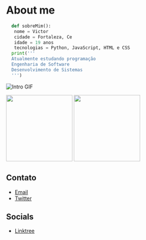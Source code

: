 # About me
```python
  def sobreMim():
   nome = Victor
   cidade = Fortaleza, Ce
   idade = 19 anos
   tecnologias = Python, JavaScript, HTML e CSS
  print('''
  Atualmente estudando programação
  Engenharia de Software
  Desenvolvimento de Sistemas
  ''')
```
![Intro GIF](https://s7.ezgif.com/tmp/ezgif-7-0701256b61.gif)

<div>
  <img height="180em" src="https://github-readme-stats.vercel.app/api?username=nyuh999&show_icons=true&theme=tokyonight"/>
  <img height="180em" src="https://github-readme-stats.vercel.app/api/top-langs/?username=nyuh999&layout=compact&theme=tokyonight"/>
</div>

## Contato
- [Email](victorconta1009@gmail.com)
- [Twitter](https://x.com/nyuhvic)
  
## Socials
- [Linktree](https://links-gold-three.vercel.app)


